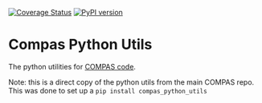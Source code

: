 [![Coverage Status](https://coveralls.io/repos/github/COMPAS-Surrogate/lnl_surrogate/badge.svg?branch=main)](https://coveralls.io/github/COMPAS-Surrogate/lnl_surrogate?branch=main)
[![PyPI version](https://badge.fury.io/py/compas_python_utils.svg?icon=si%3Apython)](https://badge.fury.io/py/compas_python_utils)


# Compas Python Utils

The python utilities for [COMPAS code](github.com/TeamCOMPAS/COMPAS).


Note: this is a direct copy of the python utils from the main COMPAS repo. 
This was done to set up a `pip install compas_python_utils` 
